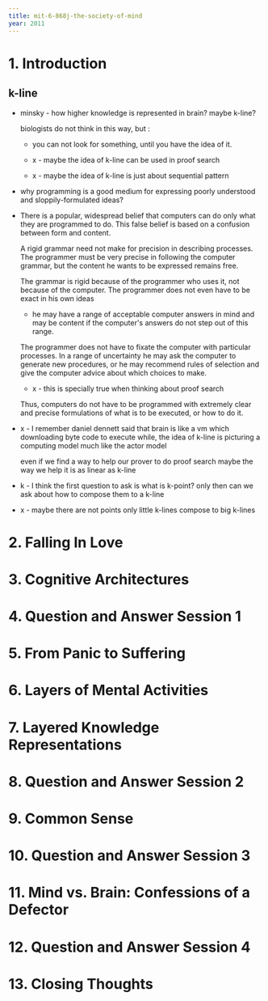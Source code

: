 ```yaml
---
title: mit-6-868j-the-society-of-mind
year: 2011
---
```


# 1. Introduction

## k-line

- minsky -
  how higher knowledge is represented in brain?
  maybe k-line?

  biologists do not think in this way, but :

  - you can not look for something,
    until you have the idea of it.

  - x -
    maybe the idea of k-line can be used in proof search

  - x -
    maybe the idea of k-line is just about sequential pattern

- why programming is a good medium
  for expressing poorly understood
  and sloppily-formulated ideas?

- There is a popular, widespread belief
  that computers can do only what they are programmed to do.
  This false belief is based on
  a confusion between form and content.

  A rigid grammar need not make
  for precision in describing processes.
  The programmer must be very precise
  in following the computer grammar,
  but the content he wants to be expressed remains free.

  The grammar is rigid
  because of the programmer who uses it,
  not because of the computer.
  The programmer does not even have to
  be exact in his own ideas
  - he may have a range of
    acceptable computer answers in mind
    and may be content if the computer's answers
    do not step out of this range.

  The programmer does not have to fixate the computer
  with particular processes.
  In a range of uncertainty
  he may ask the computer to generate new procedures,
  or he may recommend rules of selection
  and give the computer advice
  about which choices to make.
  - x -
    this is specially true
    when thinking about proof search

  Thus, computers do not have to be
  programmed with extremely clear and precise formulations
  of what is to be executed, or how to do it.

- x -
  I remember daniel dennett said that
  brain is like a vm
  which downloading byte code to execute
  while, the idea of k-line
  is picturing a computing model
  much like the actor model

  even if we find a way
  to help our prover to do proof search
  maybe the way we help it is as linear as k-line

- k -
  I think the first question to ask is
  what is k-point?
  only then
  can we ask about how to compose them to a k-line

- x -
  maybe there are not points
  only little k-lines compose to big k-lines

# 2. Falling In Love
# 3. Cognitive Architectures
# 4. Question and Answer Session 1
# 5. From Panic to Suffering
# 6. Layers of Mental Activities
# 7. Layered Knowledge Representations
# 8. Question and Answer Session 2
# 9. Common Sense
# 10. Question and Answer Session 3
# 11. Mind vs. Brain: Confessions of a Defector
# 12. Question and Answer Session 4
# 13. Closing Thoughts

